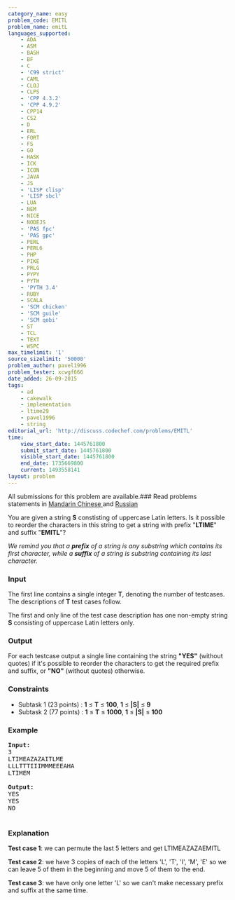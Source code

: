 ```yaml
---
category_name: easy
problem_code: EMITL
problem_name: emitL
languages_supported:
    - ADA
    - ASM
    - BASH
    - BF
    - C
    - 'C99 strict'
    - CAML
    - CLOJ
    - CLPS
    - 'CPP 4.3.2'
    - 'CPP 4.9.2'
    - CPP14
    - CS2
    - D
    - ERL
    - FORT
    - FS
    - GO
    - HASK
    - ICK
    - ICON
    - JAVA
    - JS
    - 'LISP clisp'
    - 'LISP sbcl'
    - LUA
    - NEM
    - NICE
    - NODEJS
    - 'PAS fpc'
    - 'PAS gpc'
    - PERL
    - PERL6
    - PHP
    - PIKE
    - PRLG
    - PYPY
    - PYTH
    - 'PYTH 3.4'
    - RUBY
    - SCALA
    - 'SCM chicken'
    - 'SCM guile'
    - 'SCM qobi'
    - ST
    - TCL
    - TEXT
    - WSPC
max_timelimit: '1'
source_sizelimit: '50000'
problem_author: pavel1996
problem_tester: xcwgf666
date_added: 26-09-2015
tags:
    - ad
    - cakewalk
    - implementation
    - ltime29
    - pavel1996
    - string
editorial_url: 'http://discuss.codechef.com/problems/EMITL'
time:
    view_start_date: 1445761800
    submit_start_date: 1445761800
    visible_start_date: 1445761800
    end_date: 1735669800
    current: 1493558141
layout: problem
---
```

All submissions for this problem are available.###  Read problems statements in [Mandarin Chinese ](http://www.codechef.com/download/translated/LTIME29/mandarin/EMITL.pdf) and [Russian](http://www.codechef.com/download/translated/LTIME29/russian/EMITL.pdf)

You are given a string **S** constisting of uppercase Latin letters. Is it possible to reorder the characters in this string to get a string with prefix "**LTIME**" and suffix "**EMITL**"?

*We remind you that a **prefix** of a string is any substring which contains its first character, while a **suffix** of a string is substring containing its last character.*

### Input

The first line contains a single integer **T**, denoting the number of testcases. The descriptions of **T** test cases follow.

The first and only line of the test case description has one non-empty string **S** consisting of uppercase Latin letters only.

### Output

For each testcase output a single line containing the string **"YES"** (without quotes) if it's possible to reorder the characters to get the required prefix and suffix, or **"NO"** (without quotes) otherwise.

### Constraints

- Subtask 1 (23 points) : **1** ≤ **T** ≤ **100**, **1** ≤ **|S|** ≤ **9**
- Subtask 2 (77 points) : **1** ≤ **T** ≤ **1000**, **1** ≤ **|S|** ≤ **100**

### Example

<pre><b>Input:</b>
<tt>3
LTIMEAZAZAITLME
LLLTTTIIIMMMEEEAHA
LTIMEM</tt>

<b>Output:</b>
<tt>YES
YES
NO</tt>

</pre>
### Explanation

**Test case 1**: we can permute the last 5 letters and get LTIMEAZAZAEMITL

**Test case 2**: we have 3 copies of each of the letters 'L', 'T', 'I', 'M', 'E' so we can leave 5 of them in the beginning and move 5 of them to the end.

**Test case 3**: we have only one letter 'L' so we can't make necessary prefix and suffix at the same time.
